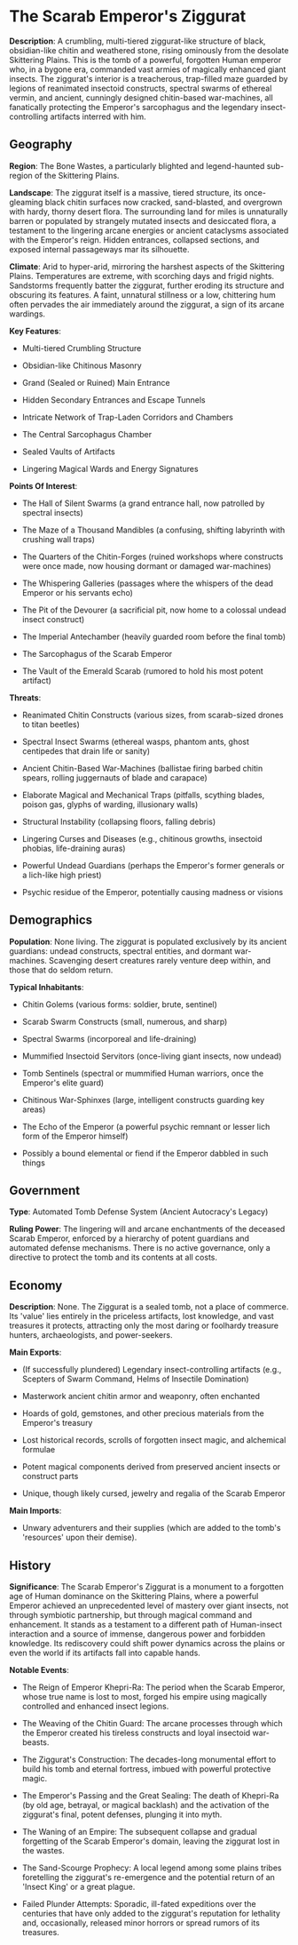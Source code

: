 
# The Scarab Emperor's Ziggurat
**Description**: A crumbling, multi-tiered ziggurat-like structure of black, obsidian-like chitin and weathered stone, rising ominously from the desolate Skittering Plains. This is the tomb of a powerful, forgotten Human emperor who, in a bygone era, commanded vast armies of magically enhanced giant insects. The ziggurat's interior is a treacherous, trap-filled maze guarded by legions of reanimated insectoid constructs, spectral swarms of ethereal vermin, and ancient, cunningly designed chitin-based war-machines, all fanatically protecting the Emperor's sarcophagus and the legendary insect-controlling artifacts interred with him.


## Geography
**Region**: The Bone Wastes, a particularly blighted and legend-haunted sub-region of the Skittering Plains.

**Landscape**: The ziggurat itself is a massive, tiered structure, its once-gleaming black chitin surfaces now cracked, sand-blasted, and overgrown with hardy, thorny desert flora. The surrounding land for miles is unnaturally barren or populated by strangely mutated insects and desiccated flora, a testament to the lingering arcane energies or ancient cataclysms associated with the Emperor's reign. Hidden entrances, collapsed sections, and exposed internal passageways mar its silhouette.

**Climate**: Arid to hyper-arid, mirroring the harshest aspects of the Skittering Plains. Temperatures are extreme, with scorching days and frigid nights. Sandstorms frequently batter the ziggurat, further eroding its structure and obscuring its features. A faint, unnatural stillness or a low, chittering hum often pervades the air immediately around the ziggurat, a sign of its arcane wardings.

**Key Features**:
- Multi-tiered Crumbling Structure

- Obsidian-like Chitinous Masonry

- Grand (Sealed or Ruined) Main Entrance

- Hidden Secondary Entrances and Escape Tunnels

- Intricate Network of Trap-Laden Corridors and Chambers

- The Central Sarcophagus Chamber

- Sealed Vaults of Artifacts

- Lingering Magical Wards and Energy Signatures

**Points Of Interest**:
- The Hall of Silent Swarms (a grand entrance hall, now patrolled by spectral insects)

- The Maze of a Thousand Mandibles (a confusing, shifting labyrinth with crushing wall traps)

- The Quarters of the Chitin-Forges (ruined workshops where constructs were once made, now housing dormant or damaged war-machines)

- The Whispering Galleries (passages where the whispers of the dead Emperor or his servants echo)

- The Pit of the Devourer (a sacrificial pit, now home to a colossal undead insect construct)

- The Imperial Antechamber (heavily guarded room before the final tomb)

- The Sarcophagus of the Scarab Emperor

- The Vault of the Emerald Scarab (rumored to hold his most potent artifact)

**Threats**:
- Reanimated Chitin Constructs (various sizes, from scarab-sized drones to titan beetles)

- Spectral Insect Swarms (ethereal wasps, phantom ants, ghost centipedes that drain life or sanity)

- Ancient Chitin-Based War-Machines (ballistae firing barbed chitin spears, rolling juggernauts of blade and carapace)

- Elaborate Magical and Mechanical Traps (pitfalls, scything blades, poison gas, glyphs of warding, illusionary walls)

- Structural Instability (collapsing floors, falling debris)

- Lingering Curses and Diseases (e.g., chitinous growths, insectoid phobias, life-draining auras)

- Powerful Undead Guardians (perhaps the Emperor's former generals or a lich-like high priest)

- Psychic residue of the Emperor, potentially causing madness or visions


## Demographics
**Population**: None living. The ziggurat is populated exclusively by its ancient guardians: undead constructs, spectral entities, and dormant war-machines. Scavenging desert creatures rarely venture deep within, and those that do seldom return.

**Typical Inhabitants**:
- Chitin Golems (various forms: soldier, brute, sentinel)

- Scarab Swarm Constructs (small, numerous, and sharp)

- Spectral Swarms (incorporeal and life-draining)

- Mummified Insectoid Servitors (once-living giant insects, now undead)

- Tomb Sentinels (spectral or mummified Human warriors, once the Emperor's elite guard)

- Chitinous War-Sphinxes (large, intelligent constructs guarding key areas)

- The Echo of the Emperor (a powerful psychic remnant or lesser lich form of the Emperor himself)

- Possibly a bound elemental or fiend if the Emperor dabbled in such things


## Government
**Type**: Automated Tomb Defense System (Ancient Autocracy's Legacy)

**Ruling Power**: The lingering will and arcane enchantments of the deceased Scarab Emperor, enforced by a hierarchy of potent guardians and automated defense mechanisms. There is no active governance, only a directive to protect the tomb and its contents at all costs.


## Economy
**Description**: None. The Ziggurat is a sealed tomb, not a place of commerce. Its 'value' lies entirely in the priceless artifacts, lost knowledge, and vast treasures it protects, attracting only the most daring or foolhardy treasure hunters, archaeologists, and power-seekers.

**Main Exports**:
- (If successfully plundered) Legendary insect-controlling artifacts (e.g., Scepters of Swarm Command, Helms of Insectile Domination)

- Masterwork ancient chitin armor and weaponry, often enchanted

- Hoards of gold, gemstones, and other precious materials from the Emperor's treasury

- Lost historical records, scrolls of forgotten insect magic, and alchemical formulae

- Potent magical components derived from preserved ancient insects or construct parts

- Unique, though likely cursed, jewelry and regalia of the Scarab Emperor

**Main Imports**:
- Unwary adventurers and their supplies (which are added to the tomb's 'resources' upon their demise).


## History
**Significance**: The Scarab Emperor's Ziggurat is a monument to a forgotten age of Human dominance on the Skittering Plains, where a powerful Emperor achieved an unprecedented level of mastery over giant insects, not through symbiotic partnership, but through magical command and enhancement. It stands as a testament to a different path of Human-insect interaction and a source of immense, dangerous power and forbidden knowledge. Its rediscovery could shift power dynamics across the plains or even the world if its artifacts fall into capable hands.

**Notable Events**:
- The Reign of Emperor Khepri-Ra: The period when the Scarab Emperor, whose true name is lost to most, forged his empire using magically controlled and enhanced insect legions.

- The Weaving of the Chitin Guard: The arcane processes through which the Emperor created his tireless constructs and loyal insectoid war-beasts.

- The Ziggurat's Construction: The decades-long monumental effort to build his tomb and eternal fortress, imbued with powerful protective magic.

- The Emperor's Passing and the Great Sealing: The death of Khepri-Ra (by old age, betrayal, or magical backlash) and the activation of the ziggurat's final, potent defenses, plunging it into myth.

- The Waning of an Empire: The subsequent collapse and gradual forgetting of the Scarab Emperor's domain, leaving the ziggurat lost in the wastes.

- The Sand-Scourge Prophecy: A local legend among some plains tribes foretelling the ziggurat's re-emergence and the potential return of an 'Insect King' or a great plague.

- Failed Plunder Attempts: Sporadic, ill-fated expeditions over the centuries that have only added to the ziggurat's reputation for lethality and, occasionally, released minor horrors or spread rumors of its treasures.

